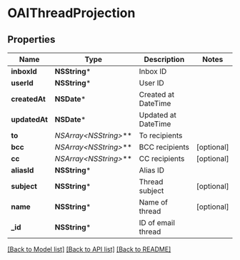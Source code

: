 # OAIThreadProjection

## Properties
Name | Type | Description | Notes
------------ | ------------- | ------------- | -------------
**inboxId** | **NSString*** | Inbox ID | 
**userId** | **NSString*** | User ID | 
**createdAt** | **NSDate*** | Created at DateTime | 
**updatedAt** | **NSDate*** | Updated at DateTime | 
**to** | **NSArray&lt;NSString*&gt;*** | To recipients | 
**bcc** | **NSArray&lt;NSString*&gt;*** | BCC recipients | [optional] 
**cc** | **NSArray&lt;NSString*&gt;*** | CC recipients | [optional] 
**aliasId** | **NSString*** | Alias ID | 
**subject** | **NSString*** | Thread subject | [optional] 
**name** | **NSString*** | Name of thread | [optional] 
**_id** | **NSString*** | ID of email thread | 

[[Back to Model list]](../README#documentation-for-models) [[Back to API list]](../README#documentation-for-api-endpoints) [[Back to README]](../README)


